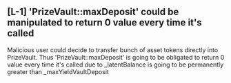 ## [L-1] 'PrizeVault::maxDeposit' could be manipulated to return 0 value every time it's called
Malicious user could decide to transfer bunch of asset tokens directly into PrizeVault. Thus 'PrizeVault::maxDeposit' is going to be obligated to return 0 value every time it's called due to _latentBalance is going to be permanently greater than _maxYieldVaultDeposit